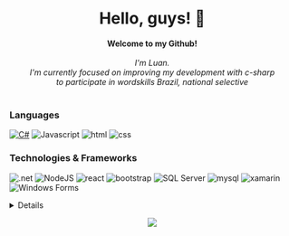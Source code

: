 <h1 align="center">Hello, guys! 👋</h1>

<p align="center">
    <b>Welcome to my Github!</b><br><br>
    <i>
        I'm Luan.<br>
I'm currently focused on improving my development with c-sharp <br>
      to participate in wordskills Brazil, national selective<br>
    </i><br>
   

### Languages

[![C#](https://img.shields.io/badge/C%23-black?style=for-the-badge&logo=c-sharp&logoColor=white)](https://github.com/luan-honorio) 
![Javascript](https://img.shields.io/badge/JavaScript-black?style=for-the-badge&logo=javascript&logoColor=F7DF1E)
![html](https://img.shields.io/badge/HTML-black?style=for-the-badge&logo=html5&logoColor=white)
![css](https://img.shields.io/badge/CSS-black?&style=for-the-badge&logo=css3&logoColor=white)

### Technologies & Frameworks
![.net](https://img.shields.io/badge/.NET-black?style=for-the-badge&logo=.net&logoColor=white)
![NodeJS](https://img.shields.io/badge/node-black?style=for-the-badge&logo=Node.js)
![react](https://img.shields.io/badge/React-black?style=for-the-badge&logo=react&logoColor=61DAFB)
![bootstrap](https://img.shields.io/badge/Bootstrap-black?style=for-the-badge&logo=bootstrap&logoColor=white)
![SQL Server](https://img.shields.io/badge/SQL_Server-black?style=for-the-badge&logo=microsoft-sql-server&logoColor=white)
![ mysql](https://img.shields.io/badge/MySQL-black?style=for-the-badge&logo=mysql&logoColor=white)
![xamarin](https://img.shields.io/badge/Xamarin-black?style=for-the-badge&logo=xamarin&logoColor=white)
![Windows Forms](https://img.shields.io/badge/Windows_Forms-black?style=for-the-badge&logo=windows&logoColor=white)

<details>
<p align="center">
  <a href="https://github.com/luan-honorio">
    <img src="http://github-profile-summary-cards.vercel.app/api/cards/profile-details?username=luan-honorio&theme=transparent" />
  </a>
  <a href="https://github.com/luan-honorio">
    <img src="https://github-readme-streak-stats.herokuapp.com/?user=luan-honorio&hide_border=true&card_width=338&theme=transparent" />
  </a>
  <a href="https://github.com/luan-honorio">
    <img src="http://github-profile-summary-cards.vercel.app/api/cards/stats?username=luan-honorio&theme=transparent" />
  </a>
</p>
</details>

<p align="center">
  <a href="https://github.com/luan-honorio">
    <img src="https://komarev.com/ghpvc/?username=luan-honorio&color=blue&style=flat)" />
  </a>
</p>

